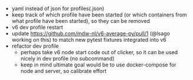 - yaml instead of json for profiles(.json)
- keep track of which profile have been started (or which containers from what
  profile have been started), so they can be removed
- v6 dev profile restart
- update https://github.com/mdw-nl/v6-average-py/pull/1 (@lsago working on this)
  to match new pytest fixtures integrated into v6
- refactor dev profile
  - perhaps take v6 node start code out of clicker, so it can be used nicely in dev profile (no subcommand)
  - keep in mind ultimate goal would be to use docker-compose for node and server, so calibrate effort
